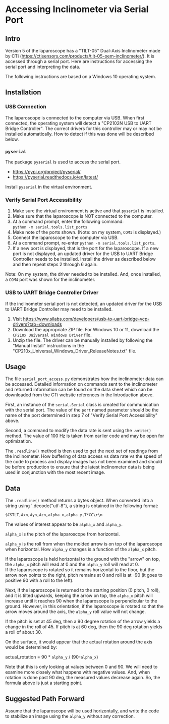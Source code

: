 # Accessing Inclinometer via Serial Port

## Intro
Version 5 of the laparoscope has a "TILT-05" Dual-Axis Inclinometer made by
CTi (<https://ctisensors.com/products/tilt-05-oem-inclinometer/>).  It is 
accessed through a serial port.  Here are instructions for accessing the
serial port and interpreting the data.

The following instructions are based on a Windows 10 operating system.

## Installation
### USB Connection
The laparoscope is connected to the computer via USB.  When first connected, 
the operating system will detect a "CP2102N USB to UART Bridge Controller".
The correct drivers for this controller may or may not be installed 
automatically.  How to detect if this was done will be described below.


### `pyserial`
The package `pyserial` is used to access the serial port.
* <https://pypi.org/project/pyserial/>
* <https://pyserial.readthedocs.io/en/latest/>

Install `pyserial` in the virtual environment.

### Verify Serial Port Accessibility
1. Make sure the virtual environment is active and that `pyserial` is 
  installed.
2. Make sure that the laparoscope is NOT connected to the computer.
3. At a command prompt, enter the following command:  
   `python -m serial.tools.list_ports`
4. Make note of the ports shown.  (Note: on my system, `COM1` is displayed.)
5. Connect the laparoscope to the computer via USB.
6. At a command prompt, re-enter `python -m serial.tools.list_ports`.
7. If a new port is displayed, that is the port for the laparoscope.  If a new
   port is not displayed, an updated driver for the USB to UART Bridge 
   Controller needs to be installed.  Install the driver as described below
   and then repeat steps 2 through 6 again.

Note: On my system, the driver needed to be installed.  And, once installed,
a `COM4` port was shown for the inclinometer.

### USB to UART Bridge Controller Driver
If the inclinometer serial port is not detected, an updated driver for the 
USB to UART Bridge Controller may need to be installed.
1. Visit <https://www.silabs.com/developers/usb-to-uart-bridge-vcp-drivers?tab=downloads>
2. Download the appropriate ZIP file.  For Windows 10 or 11, download the
   `CP210x Universal Windows Driver` file.  
3. Unzip the file.  The driver can be manually installed by following the
   "Manual Install" instructions in the 
   "CP210x_Universal_Windows_Driver_ReleaseNotes.txt" file.  

## Usage
The file `serial_port_access.py` demonstrates how the inclinometer data can
be accessed.  Detailed information on commands sent to the inclinometer and
returned information can be found on the data sheet which can be downloaded
from the CTi website references in the Introduction above.  

First, an instance of the `serial.Serial` class is created for communication
with the serial port.  The value of the `port` named parameter should be the
name of the port determined in step 7 of "Verify Serial Port Accessibility"
above.  

Second, a command to modify the data rate is sent using the `.write()` method.
The value of 100 Hz is taken from earlier code and may be open for 
optimization.

The `.readline()` method is then used to get the next set of readings from the
inclinometer.  How buffering of data access vs data rate vs the speed of the code
to process and display images has not been examined and should be before 
production to ensure that the latest inclinometer data is being used in
conjunction with the most recent image.

## Data
The `.readline()` method returns a bytes object.  When converted into a string
using `.decode("utf-8"), a string is obtained in the following format:

`$CSTLT,Axn,Ayn,Azn,alpha_x,alpha_y,T*CC\r\n`

The values of interest appear to be `alpha_x` and `alpha_y`.  

`alpha_x` is the pitch of the laparoscope from horizontal.

`alpha_y` is the roll from when the molded arrow is on top of the laparoscope
when horizontal.  How `alpha_y` changes is a function of the `alpha_x` pitch.   

If the laparoscope is held horizontal to the ground with the "arrow" on top, 
the `alpha_x` pitch will read at 0 and the `alpha_y` roll will read at 0.  
If the laparoscope is rotated so it remains horizontal to the floor, but the 
arrow now points to the right, pitch remains at 0 and roll is at -90 (it goes 
to positive 90 with a roll to the left).

Next, if the laparoscope is returned to the starting position (0 pitch, 0 roll),
and it is tilted upwards, keeping the arrow on top, the `alpha_x` pitch will increase
until it reaches 90 when the laparoscope is  perpendicular to the ground.
However, in this orientation, if the laparoscope is rotated so that the arrow 
moves around the axis, the `alpha_y` roll value will not change.

If the pitch is set at 45 deg, then a 90 degree rotation of the arrow yields
a change in the roll of 45.  If pitch is at 60 deg, then the 90 deg rotation
yields a roll of about 30.  

On the surface, it would appear that the actual rotation around the axis would
be determined by:

actual_rotation = 90 * `alpha_y` / (90-`alpha_x`)

Note that this is only looking at values between 0 and 90.  We will need to
examine more closely what happens with negative values.  And, when rotation is
done past 90 deg, the measured values decrease again.  So, the formula above 
is just a starting point.

## Suggested Path Forward

Assume that the laparoscope will be used horizontally, and write the code to 
stabilize an image using the `alpha_y` without any correction.

